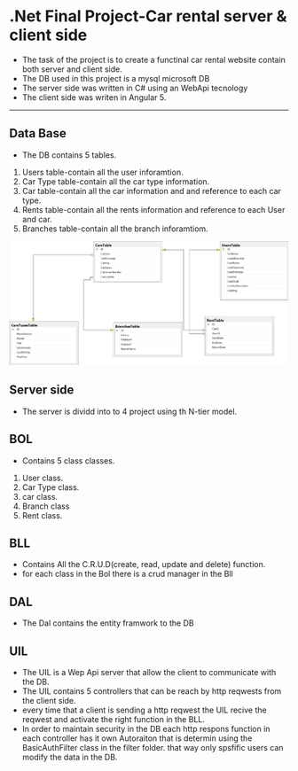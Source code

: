 
# .Net Final Project-Car rental server & client side



* The task of the project is to create a functinal car rental website contain both server and client side.
* The  DB used in this project is a mysql microsoft DB
* The server side was written in C# using an WebApi tecnology
* The client side was writen in Angular 5.

***
## Data Base
* The DB contains 5 tables.
 1. Users table-contain all the user inforamtion.
 2. Car Type table-contain all the car type information.
 3. Car table-contain all the car information and and reference to each car type.
 4. Rents table-contain all the rents information and reference to each User and car.
 5. Branches table-contain all the branch inforamtiom. 
 
 
 ![Screenshot](DB_diagram.png)
 


## Server side
* The server is dividd into to 4 project using th N-tier model.

## BOL
* Contains 5 class classes. 
1. User class.
2. Car Type class.
3. car class.
4. Branch class
5. Rent class.

## BLL
* Contains All the C.R.U.D(create, read, update and delete) function.
* for each class in the Bol there is a crud manager in the Bll


## DAL
* The Dal contains the entity framwork to the DB


## UIL
* The UIL is a Wep Api server that allow the client to communicate with the DB.
*  The UIL contains 5 controllers that can be reach by http reqwests from the client side.
* every time that a client is sending a http reqwest the UIL recive the reqwest and activate the right function in the BLL.
* In order to maintain security in the DB each http respons function in each controller has it own Autoraiton that is determin using the
 BasicAuthFilter class in the filter folder. that way only spsfific users can modify the data in the DB.
 






